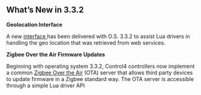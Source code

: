 
## What’s New in 3.3.2

**Geolocation Interface**

A new [interface ][1]has been delivered with O.S. 3.3.2 to assist Lua drivers in handling the geo location that was retrieved from web services.


**Zigbee Over the Air Firmware Updates**

Beginning with operating system 3.3.2, Control4 controllers now implement a common [Zigbee Over the Air][2] (OTA) server that allows third party devices to update firmware in a Zigbee standard way. The OTA server is accessible through a simple Lua driver API

[1]:	https://snap-one.github.io/docs-driverworks-api/#geolocation-interface
[2]:	https://snap-one.github.io/docs-driverworks-api/#zigbee-interface-zigbee-ota-device-updates